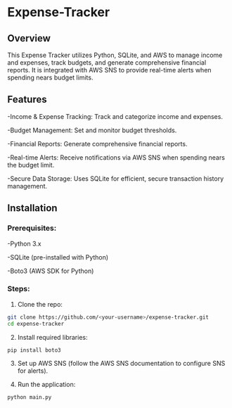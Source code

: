 # Expense-Tracker
## Overview
This Expense Tracker utilizes Python, SQLite, and AWS to manage income and expenses, track budgets, and generate comprehensive financial reports. It is integrated with AWS SNS to provide real-time alerts when spending nears budget limits.

## Features

-Income & Expense Tracking: Track and categorize income and expenses.

-Budget Management: Set and monitor budget thresholds.

-Financial Reports: Generate comprehensive financial reports.

-Real-time Alerts: Receive notifications via AWS SNS when spending nears the budget limit.

-Secure Data Storage: Uses SQLite for efficient, secure transaction history management.

## Installation
### Prerequisites:

-Python 3.x

-SQLite (pre-installed with Python)

-Boto3 (AWS SDK for Python)

### Steps:
1. Clone the repo:
```bash
git clone https://github.com/<your-username>/expense-tracker.git
cd expense-tracker
```

2. Install required libraries:
```bash
pip install boto3
```

3. Set up AWS SNS (follow the AWS SNS documentation to configure SNS for alerts).

4. Run the application:
```bash
python main.py
```
